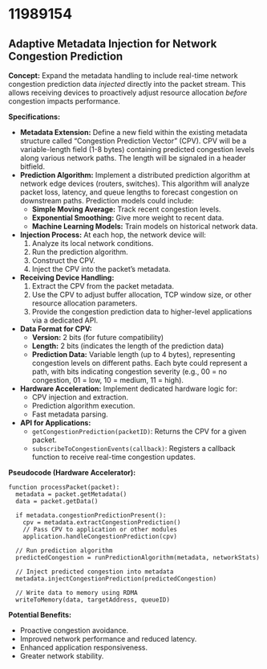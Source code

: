 # 11989154

## Adaptive Metadata Injection for Network Congestion Prediction

**Concept:** Expand the metadata handling to include real-time network congestion prediction data *injected* directly into the packet stream. This allows receiving devices to proactively adjust resource allocation *before* congestion impacts performance.

**Specifications:**

*   **Metadata Extension:**  Define a new field within the existing metadata structure called “Congestion Prediction Vector” (CPV).  CPV will be a variable-length field (1-8 bytes) containing predicted congestion levels along various network paths.  The length will be signaled in a header bitfield.
*   **Prediction Algorithm:** Implement a distributed prediction algorithm at network edge devices (routers, switches). This algorithm will analyze packet loss, latency, and queue lengths to forecast congestion on downstream paths.  Prediction models could include:
    *   **Simple Moving Average:** Track recent congestion levels.
    *   **Exponential Smoothing:**  Give more weight to recent data.
    *   **Machine Learning Models:** Train models on historical network data.
*   **Injection Process:** At each hop, the network device will:
    1.  Analyze its local network conditions.
    2.  Run the prediction algorithm.
    3.  Construct the CPV.
    4.  Inject the CPV into the packet’s metadata.
*   **Receiving Device Handling:**
    1.  Extract the CPV from the packet metadata.
    2.  Use the CPV to adjust buffer allocation, TCP window size, or other resource allocation parameters.
    3.  Provide the congestion prediction data to higher-level applications via a dedicated API.
*   **Data Format for CPV:**
    *   **Version:** 2 bits (for future compatibility)
    *   **Length:** 2 bits (indicates the length of the prediction data)
    *   **Prediction Data:** Variable length (up to 4 bytes), representing congestion levels on different paths. Each byte could represent a path, with bits indicating congestion severity (e.g., 00 = no congestion, 01 = low, 10 = medium, 11 = high).
*   **Hardware Acceleration:** Implement dedicated hardware logic for:
    *   CPV injection and extraction.
    *   Prediction algorithm execution.
    *   Fast metadata parsing.
*   **API for Applications:**
    *   `getCongestionPrediction(packetID)`:  Returns the CPV for a given packet.
    *   `subscribeToCongestionEvents(callback)`: Registers a callback function to receive real-time congestion updates.

**Pseudocode (Hardware Accelerator):**

```
function processPacket(packet):
  metadata = packet.getMetadata()
  data = packet.getData()

  if metadata.congestionPredictionPresent():
    cpv = metadata.extractCongestionPrediction()
    // Pass CPV to application or other modules
    application.handleCongestionPrediction(cpv)

  // Run prediction algorithm
  predictedCongestion = runPredictionAlgorithm(metadata, networkStats)

  // Inject predicted congestion into metadata
  metadata.injectCongestionPrediction(predictedCongestion)

  // Write data to memory using RDMA
  writeToMemory(data, targetAddress, queueID)
```

**Potential Benefits:**

*   Proactive congestion avoidance.
*   Improved network performance and reduced latency.
*   Enhanced application responsiveness.
*   Greater network stability.